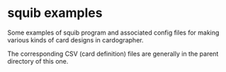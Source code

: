 # squib examples

Some examples of squib program and associated config files for making various kinds of card designs in cardographer.

The corresponding CSV (card definition) files are generally in the parent directory of this one.
